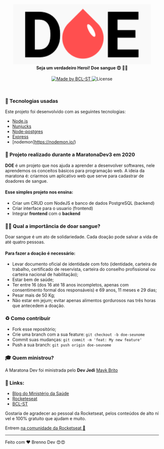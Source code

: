 <h4 align="center">
    <img src="./frontend/public/logo.png" width="450px" /><br>
    <b>Seja um verdadeiro Heroi! Doe sangue 😍</b> 🦸‍♂️
</h4>
<p align="center">
  <a href="https://www.bcl-st.com.br">
    <img alt="Made by BCL-ST" src="https://img.shields.io/badge/made%20by-BCLST-green">
  </a>
  <img alt="License" src="https://img.shields.io/badge/license-MIT-green">
</p>

<br>

### :rocket: Tecnologias usadas

Este projeto foi desenvolvido com as seguintes tecnologias:

- [Node.js](https://nodejs.org/en/)
- [Nunjucks](https://mozilla.github.io/nunjucks/)
- [Node-postgres](https://node-postgres.com/)
- [Express](https://expressjs.com/pt-br/)
- [nodemon]https://nodemon.io/)


### :muscle: Projeto realizado durante a MaratonaDev3 em 2020

<b>DOE</b> é um projeto que nos ajuda a aprender a desenvolver softwares, nele aprendemos os conceitos básicos para programação web.
A ideia da maratona é: criarmos um aplicativo web que serve para cadastrar de doadores de sangue. 

#### Esse simples projeto nos ensina:

- Criar um CRUD com NodeJS e banco de dados PostgreSQL (backend)
- Criar interface para o usuario (frontend)
- Integrar <b>frontend</b> com o <b>backend</b>


### 🦸‍♂️ Qual a importância de doar sangue? <br>

Doar sangue é um ato de solidariedade. Cada doação pode salvar a vida de até quatro pessoas. 

#### Para fazer a doação é necessário: 

- Levar documento oficial de identidade com foto (identidade, carteira de trabalho, certificado de reservista, carteira do conselho profissional ou carteira nacional de habilitação);
- Estar bem de saúde;
- Ter entre 16 (dos 16 até 18 anos incompletos, apenas com consentimento formal dos responsáveis) e 69 anos, 11 meses e 29 dias;
- Pesar mais de 50 Kg;
- Não estar em jejum; evitar apenas alimentos gordurosos nas três horas que antecedem a doação.

### :recycle: Como contribuir

- Fork esse repositório;
- Crie uma branch com a sua feature: `git checkout -b doe-seunome`
- Commit suas mudanças: `git commit -m 'feat: My new feature'`
- Push a sua branch: `git push origin doe-seunome`

### :mortar_board: Quem ministrou?

A Maratona Dev foi ministrada pelo <b>Dev Jedi</b> [Mayk Brito](https://github.com/maykbrito)


### :muscle: Links:

- [Blog do Ministério da Saúde](http://www.blog.saude.gov.br/)
- [Rocketeseat](http://www.rocketeseat.com.br/)
- [BCL-ST](https://www.bcl-st.com.br)


Gostaria de agradecer ao pessoal da Rocketseat, pelos conteúdos de alto nível e 100% gratuito que ajudam e muito.

Entrem [na comunidade da Rocketseat :rocket:](https://discordapp.com/invite/gCRAFhc)



---

Feito com ❤️ Brenno Dev 😍😍

